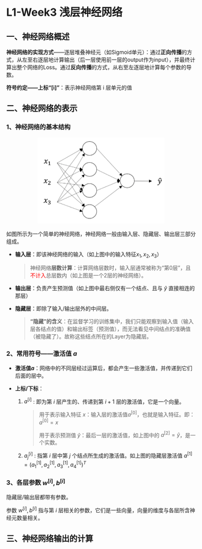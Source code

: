 # L1-Week3 浅层神经网络

## 一、神经网络概述

**神经网络的实现方式**——逐层堆叠神经元（如Sigmoid单元）：通过**正向传播**的方式，从左至右逐层地计算输出（后一层使用前一层的output作为input），并最终计算出整个网络的Loss。通过**反向传播**的方式，从右至左逐层地计算每个参数的导数。

**符号约定——上标“[i]”**：表示神经网络第 i 层单元的值



## 二、神经网络的表示

### 1、神经网络的基本结构

<div align="center"><img src="../../TyporaPics/image-20220508204737846.png" alt="image-20220508204737846" style="zoom:60%;" /></div>

如图所示为一个简单的神经网络，神经网络一般由输入层、隐藏层、输出层三部分组成。

- **输入层**：即该神经网络的输入（如上图中的输入特征$x_1,x_2,x_3$）

  > 神经网络**层数计算**：计算网络层数时，输入层通常被称为“第0层”，且<font color="red">不计入</font>总层数内（如上图是一个2层的神经网络）。

- **输出层**：负责产生预测值（如上图中最右侧仅有一个结点、且与 $\hat{y}$ 直接相连的那层）

- **隐藏层**：即除了输入/输出层外的中间层。

  > **“隐藏”的含义**：在监督学习的训练集中，我们只能观察到输入值（输入层各结点的值）和输出标签（预测值），而无法看见中间结点的准确值（被隐藏了）。故称这些结点所在的Layer为隐藏层。

### 2、常用符号——激活值 $a$

- **激活值$a$**：网络中的不同层经过运算后，都会产生一些激活值，并传递到它们后面的层中。

- **上标/下标**：

  1. $a^{[i]}$ : 即为第 $i$ 层产生的、传递到第 $i+1$ 层的激活值，它是一个向量。

     > 用于表示输入特征 $x$：输入层的激活值$a^{[0]}$，也就是输入特征。即：$a^{[0]}=x$
     >
     > 用于表示预测值 $\hat{y}$：最后一层的激活值，如上图中的 $a^{[2]}=\hat{y}$，是一个实数。

  2. $a^{[i]}_j$ : 指第 $i$ 层中第 $j$ 个结点所生成的激活值。如上图的隐藏层激活值 $a^{[1]}=(a^{[1]}_1,a^{[1]}_2,a^{[1]}_3,a^{[1]}_4)^T$



### 3、各层参数 $w^{[i]},b^{[i]}$

隐藏层/输出层都带有参数。

参数 $w^{[i]},b^{[i]}$ 指与第 $i$ 层相关的参数，它们是一些向量，向量的维度与各层所含神经元数量相关。



## 三、神经网络输出的计算









